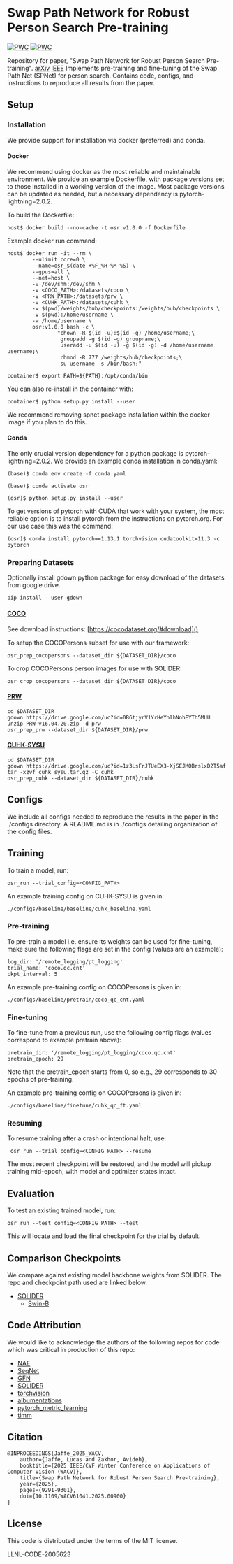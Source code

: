 # Swap Path Network for Robust Person Search Pre-training

[![PWC](https://img.shields.io/endpoint.svg?url=https://paperswithcode.com/badge/swap-path-network-for-robust-person-search/person-search-on-cuhk-sysu)](https://paperswithcode.com/sota/person-search-on-cuhk-sysu?p=swap-path-network-for-robust-person-search) [![PWC](https://img.shields.io/endpoint.svg?url=https://paperswithcode.com/badge/swap-path-network-for-robust-person-search/person-search-on-prw)](https://paperswithcode.com/sota/person-search-on-prw?p=swap-path-network-for-robust-person-search)

Repository for paper, "Swap Path Network for Robust Person Search Pre-training". [arXiv](https://arxiv.org/abs/2412.05433) [IEEE](https://ieeexplore.ieee.org/document/10943876)
Implements pre-training and fine-tuning of the Swap Path Net (SPNet) for person search.
Contains code, configs, and instructions to reproduce all results from the paper.

## Setup

### Installation

We provide support for installation via docker (preferred) and conda.

#### Docker
We recommend using docker as the most reliable and maintainable environment. We provide an example Dockerfile, with package versions set to those installed in a working version of the image. Most package versions can be updated as needed, but a necessary dependency is pytorch-lightning=2.0.2.

To build the Dockerfile:

```
host$ docker build --no-cache -t osr:v1.0.0 -f Dockerfile .
```

Example docker run command:


```
host$ docker run -it --rm \
        --ulimit core=0 \
        --name=osr_$(date +%F_%H-%M-%S) \
        --gpus=all \
        --net=host \
        -v /dev/shm:/dev/shm \
        -v <COCO_PATH>:/datasets/coco \
        -v <PRW_PATH>:/datasets/prw \
        -v <CUHK_PATH>:/datasets/cuhk \
        -v $(pwd)/weights/hub/checkpoints:/weights/hub/checkpoints \
        -v $(pwd):/home/username \
        -w /home/username \
        osr:v1.0.0 bash -c \
                "chown -R $(id -u):$(id -g) /home/username;\
                 groupadd -g $(id -g) groupname;\
                 useradd -u $(id -u) -g $(id -g) -d /home/username username;\
                 chmod -R 777 /weights/hub/checkpoints;\
                 su username -s /bin/bash;"

container$ export PATH=${PATH}:/opt/conda/bin
```

You can also re-install in the container with:

```
container$ python setup.py install --user
```

We recommend removing spnet package installation within the docker image if you plan to do this.

#### Conda
The only crucial version dependency for a python package is pytorch-lightning=2.0.2. We provide an example conda installation in conda.yaml: 

```
(base)$ conda env create -f conda.yaml

(base)$ conda activate osr

(osr)$ python setup.py install --user
```

To get versions of pytorch with CUDA that work with your system, the most reliable option is to install pytorch from the instructions on pytorch.org. For our use case this was the command:

```
(osr)$ conda install pytorch==1.13.1 torchvision cudatoolkit=11.3 -c pytorch
```

### Preparing Datasets
Optionally install gdown python package for easy download of the datasets from google drive.
```
pip install --user gdown
```

#### [COCO](https://cocodataset.org/#home)
See download instructions: [https://cocodataset.org/#download]()

To setup the COCOPersons subset for use with our framework:

```
osr_prep_cocopersons --dataset_dir ${DATASET_DIR}/coco
```

To crop COCOPersons person images for use with SOLIDER:

```
osr_crop_cocopersons --dataset_dir ${DATASET_DIR}/coco
```

#### [PRW](https://github.com/liangzheng06/PRW-baseline)
```
cd $DATASET_DIR
gdown https://drive.google.com/uc?id=0B6tjyrV1YrHeYnlhNnhEYTh5MUU
unzip PRW-v16.04.20.zip -d prw
osr_prep_prw --dataset_dir ${DATASET_DIR}/prw
```

#### [CUHK-SYSU](https://github.com/ShuangLI59/person_search)
```
cd $DATASET_DIR 
gdown https://drive.google.com/uc?id=1z3LsFrJTUeEX3-XjSEJMOBrslxD2T5af 
tar -xzvf cuhk_sysu.tar.gz -C cuhk
osr_prep_cuhk --dataset_dir ${DATASET_DIR}/cuhk
```

## Configs

We include all configs needed to reproduce the results in the paper in the ./configs directory. A README.md is in ./configs detailing organization of the config files.

## Training

To train a model, run:

```
osr_run --trial_config=<CONFIG_PATH>
```

An example training config on CUHK-SYSU is given in:

```
./configs/baseline/baseline/cuhk_baseline.yaml
```

### Pre-training

To pre-train a model i.e. ensure its weights can be used for fine-tuning, make sure the following flags are set in the config (values are an example):

```
log_dir: '/remote_logging/pt_logging'
trial_name: 'coco.qc.cnt'
ckpt_interval: 5
```

An example pre-training config on COCOPersons is given in: 

```
./configs/baseline/pretrain/coco_qc_cnt.yaml
```

### Fine-tuning

To fine-tune from a previous run, use the following config flags (values correspond to example pretrain above):

```
pretrain_dir: '/remote_logging/pt_logging/coco.qc.cnt'
pretrain_epoch: 29
```

Note that the pretrain_epoch starts from 0, so e.g., 29 corresponds to 30 epochs of pre-training.

An example pre-training config on COCOPersons is given in: 

```
./configs/baseline/finetune/cuhk_qc_ft.yaml
```

### Resuming

To resume training after a crash or intentional halt, use:


```
 osr_run --trial_config=<CONFIG_PATH> --resume
```

The most recent checkpoint will be restored, and the model will pickup training mid-epoch, with model and optimizer states intact.

## Evaluation

To test an existing trained model, run:

```
osr_run --test_config=<CONFIG_PATH> --test
```

This will locate and load the final checkpoint for the trial by default.

## Comparison Checkpoints

We compare against existing model backbone weights from SOLIDER. The repo and checkpoint path used are linked below.

- [SOLIDER](https://github.com/tinyvision/SOLIDER)
    - [Swin-B](https://drive.google.com/file/d/1uh7tO34tMf73MJfFqyFEGx42UBktTbZU/view?usp=share_link_link)

## Code Attribution

We would like to acknowledge the authors of the following repos for code which was critical in production of this repo:

- [NAE](https://github.com/dichen-cd/NAE4PS)
- [SeqNet](https://github.com/serend1p1ty/SeqNet)
- [GFN](https://github.com/LukeJaffe/GFN)
- [SOLIDER](https://github.com/tinyvision/SOLIDER)
- [torchvision](https://github.com/pytorch/vision)
- [albumentations](https://github.com/albumentations-team/albumentations)
- [pytorch\_metric\_learning](https://github.com/KevinMusgrave/pytorch-metric-learning)
- [timm](https://github.com/huggingface/pytorch-image-models)

## Citation

```
@INPROCEEDINGS{Jaffe_2025_WACV,
    author={Jaffe, Lucas and Zakhor, Avideh},
    booktitle={2025 IEEE/CVF Winter Conference on Applications of Computer Vision (WACV)}, 
    title={Swap Path Network for Robust Person Search Pre-training}, 
    year={2025},
    pages={9291-9301},
    doi={10.1109/WACV61041.2025.00900}
}
```

## License

This code is distributed under the terms of the MIT license.

LLNL-CODE-2005623
